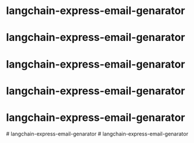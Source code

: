 # langchain-express-email-genarator
# langchain-express-email-genarator
# langchain-express-email-genarator
# langchain-express-email-genarator
# langchain-express-email-genarator
#   l a n g c h a i n - e x p r e s s - e m a i l - g e n a r a t o r  
 # langchain-express-email-genarator
